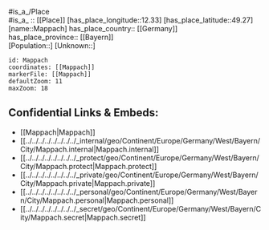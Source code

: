﻿---
location: [49.27,12.33] 
mapzoom: [7,12] 
mapmarker: city 
type: City
tags:
- geo/City


SpocWebEntityId: 32263
isDeleted: false
confidential: public

---
#is_a_/Place  
#is_a_ :: [[Place]] 
[has_place_longitude::12.33] 
[has_place_latitude::49.27] 
[name::Mappach] 
has_place_country:: [[Germany]]  
has_place_province:: [[Bayern]]  
[Population::] 
[Unknown::] 


```leaflet
id: Mappach
coordinates: [[Mappach]] 
markerFile: [[Mappach]] 
defaultZoom: 11 
maxZoom: 18
```


## Confidential Links & Embeds: 
- [[Mappach|Mappach]]  
- [[../../../../../../../../_internal/geo/Continent/Europe/Germany/West/Bayern/City/Mappach.internal|Mappach.internal]] 
- [[../../../../../../../../_protect/geo/Continent/Europe/Germany/West/Bayern/City/Mappach.protect|Mappach.protect]] 
- [[../../../../../../../../_private/geo/Continent/Europe/Germany/West/Bayern/City/Mappach.private|Mappach.private]] 
- [[../../../../../../../../_personal/geo/Continent/Europe/Germany/West/Bayern/City/Mappach.personal|Mappach.personal]] 
- [[../../../../../../../../_secret/geo/Continent/Europe/Germany/West/Bayern/City/Mappach.secret|Mappach.secret]] 
